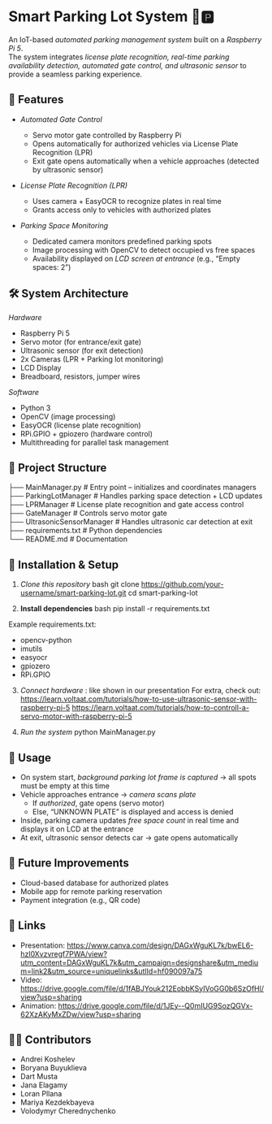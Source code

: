 # Smart Parking Lot System 🚗🅿

An IoT-based *automated parking management system* built on a *Raspberry Pi 5*.  
The system integrates *license plate recognition, real-time parking availability detection, automated gate control, and ultrasonic sensor* to provide a seamless parking experience.

## 📌 Features
- *Automated Gate Control*
    - Servo motor gate controlled by Raspberry Pi
    - Opens automatically for authorized vehicles via License Plate Recognition (LPR)
    - Exit gate opens automatically when a vehicle approaches (detected by ultrasonic sensor)

- *License Plate Recognition (LPR)*
    - Uses camera + EasyOCR to recognize plates in real time
    - Grants access only to vehicles with authorized plates

- *Parking Space Monitoring*
    - Dedicated camera monitors predefined parking spots
    - Image processing with OpenCV to detect occupied vs free spaces
    - Availability displayed on *LCD screen at entrance* (e.g., “Empty spaces: 2”)

## 🛠 System Architecture

*Hardware*
- Raspberry Pi 5
- Servo motor (for entrance/exit gate)
- Ultrasonic sensor (for exit detection)
- 2x Cameras (LPR + Parking lot monitoring)
- LCD Display
- Breadboard, resistors, jumper wires

*Software*
- Python 3
- OpenCV (image processing)
- EasyOCR (license plate recognition)
- RPi.GPIO + gpiozero (hardware control)
- Multithreading for parallel task management

## 📂 Project Structure
├── MainManager.py # Entry point – initializes and coordinates managers  
├── ParkingLotManager # Handles parking space detection + LCD updates  
├── LPRManager # License plate recognition and gate access control  
├── GateManager # Controls servo motor gate  
├── UltrasonicSensorManager # Handles ultrasonic car detection at exit  
├── requirements.txt # Python dependencies  
└── README.md # Documentation


## 🚀 Installation & Setup

1. *Clone this repository*
   bash
   git clone https://github.com/your-username/smart-parking-lot.git
   cd smart-parking-lot

2. **Install dependencies**
   bash
   pip install -r requirements.txt

Example requirements.txt:

- opencv-python
- imutils
- easyocr
- gpiozero
- RPi.GPIO


3.  *Connect hardware* : like shown in our presentation
    For extra, check out: https://learn.voltaat.com/tutorials/how-to-use-ultrasonic-sensor-with-raspberry-pi-5
    https://learn.voltaat.com/tutorials/how-to-controll-a-servo-motor-with-raspberry-pi-5

5.  *Run the system*
    python MainManager.py

## 📖 Usage

- On system start, *background parking lot frame is captured* → all spots must be empty at this time
- Vehicle approaches entrance → *camera scans plate*
    - If *authorized*, gate opens (servo motor)
    - Else, “UNKNOWN PLATE” is displayed  and access is denied
- Inside, parking camera updates *free space count* in real time and displays it on LCD at the entrance
- At exit, ultrasonic sensor detects car → gate opens automatically

## 🔮 Future Improvements

- Cloud-based database for authorized plates
- Mobile app for remote parking reservation
- Payment integration (e.g., QR code)

## 👨‍ Links
- Presentation: https://www.canva.com/design/DAGxWguKL7k/bwEL6-hzl0Xvzvregf7PWA/view?utm_content=DAGxWguKL7k&utm_campaign=designshare&utm_medium=link2&utm_source=uniquelinks&utlId=hf090097a75
- Video: https://drive.google.com/file/d/1fABJYouk212EobbKSyIVoGG0b6SzOfHl/view?usp=sharing
- Animation: https://drive.google.com/file/d/1JEy--Q0mIUG9SozQGVx-62XzAKyMxZDw/view?usp=sharing

## 👨‍💻 Contributors

- Andrei Koshelev
-  Boryana Buyuklieva
- Dart Musta
- Jana Elagamy
- Loran Pllana
- Mariya Kezdekbayeva
- Volodymyr Cherednychenko